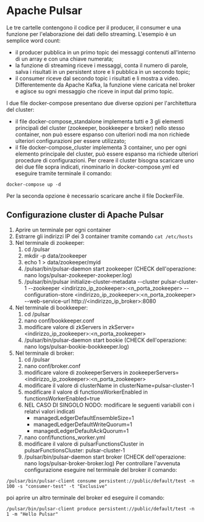 # Apache Pulsar
Le tre cartelle contengono il codice per il producer, il consumer e una funzione per l'elaborazione dei dati dello streaming.
L'esempio è un semplice word count:
- il producer pubblica in un primo topic dei messaggi contenuti all'interno di un array e con una chiave numerata;
- la funzione di streaming riceve i messaggi, conta il numero di parole, salva i risultati in un persistent store e li pubblica in un secondo topic;
- il consumer riceve dal secondo topic i risultati e li mostra a video.
Differentemente da Apache Kafka, la funzione viene caricata nel broker e agisce su ogni messaggio che riceve in input dal primo topic.

I due file docker-compose presentano due diverse opzioni per l'architettura del cluster:
- il file docker-compose_standalone implementa tutti e 3 gli elementi principali del cluster (zookeeper, bookkeeper e broker) nello stesso container, non può essere espanso con ulteriori nodi ma non richiede ulteriori configurazioni per essere utilizzato;
- il file docker-compose_cluster implementa 3 container, uno per ogni elemento principale del cluster, può essere espanso ma richiede ulteriori procedure di configurazioni.
Per creare il cluster bisogna scaricare uno dei due file sopra indicati, rinominarlo in docker-compose.yml ed eseguire tramite terminale il comando:
```
docker-compose up -d
```
Per la seconda opzione è necessario scaricare anche il file DockerFile.

## Configurazione cluster di Apache Pulsar
1. Aprire un terminale per ogni container
2. Estrarre gli indirizzi IP dei 3 container tramite comando ``` cat /etc/hosts ```
3. Nel terminale di zookeeper:
    1. cd /pulsar
    2. mkdir -p data/zookeeper
    3. echo 1 > data/zookeeper/myid
    4. /pulsar/bin/pulsar-daemon start zookeeper (CHECK dell'operazione: nano logs/pulsar-zookeeper-zookeper.log)
    5. /pulsar/bin/pulsar initialize-cluster-metadata --cluster pulsar-cluster-1 --zookeeper <indirizzo_ip_zookeeper>:<n_porta_zookeeper> --configuration-store <indirizzo_ip_zookeeper>:<n_porta_zookeeper> --web-service-url http://<indirizzo_ip_broker>:8080
4. Nel terminale di bookkeeper:
    1. cd /pulsar
    2. nano conf/bookkeeper.conf
    3. modificare valore di zkServers in zkServer=<indirizzo_ip_zookeeper>:<n_porta_zookeeper>
    4. /pulsar/bin/pulsar-daemon start bookie (CHECK dell'operazione: nano logs/pulsar-bookie-bookkeeper.log)
5. Nel terminale di broker:
    1. cd /pulsar
    2. nano conf/broker.conf
    3. modificare valore di zookeeperServers in zookeeperServers=<indirizzo_ip_zookeeper>:<n_porta_zookeeper>
    4. modificare il valore di clusterName in clusterName=pulsar-cluster-1
    5. modificare il valore di functionsWorkerEnabled in functionsWorkerEnabled=true
    6. NEL CASO DI SINGOLO NODO: modificare le seguenti variabili con i relatvi valori indicati
        - managedLedgerDefaultEnsembleSize=1
        - managedLedgerDefaultWriteQuorum=1
        - managedLedgerDefaultAckQuorum=1
    7. nano conf/functions_worker.yml
    8. modificare il valore di pulsarFunctionsCluster in pulsarFunctionsCluster: pulsar-cluster-1
    9. /pulsar/bin/pulsar-daemon start broker (CHECK dell'operazione: nano logs/pulsar-broker-broker.log)
Per controllare l'avvenuta configurazione eseguire nel terminale del broker il comando:
```
/pulsar/bin/pulsar-client consume persistent://public/default/test -n 100 -s "consumer-test" -t "Exclusive"
```
poi aprire un altro terminale del broker ed eseguire il comando:
```
/pulsar/bin/pulsar-client produce persistent://public/default/test -n 1 -m "Hello Pulsar"
```
